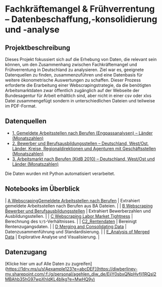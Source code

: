 # Fachkräftemangel & Frühverrentung – Datenbeschaffung,-konsolidierung und -analyse

## Projektbeschreibung
Dieses Projekt fokussiert sich auf die Erhebung von Daten, die relevant sein können, um den Zusammenhang zwischen Fachkräftemangel und Frühverrentung in Deutschland zu analysieren. Ziel war es, geeignete Datenquellen zu finden, zusammenzuführen und eine Datenbasis für weitere ökonometrische Auswertungen zu schaffen. Dieser Prozess erforderte die Erarbeitung einer Webscrapingstrategie, da die benötigten Arbeitsmarktdaten zwar öffentlich zugänglich auf der Webseite der Bundesagentur für Arbeit erhältlich sind, aber nicht in einer csv oder xlxs Datei zusammengefügt sondern in unterschiedlichen Dateien und teilweise im PDF-Format.

## Datenquellen
- [1.	Gemeldete Arbeitsstellen nach Berufen (Engpassanalysen) – Länder (Monatszahlen)](https://statistik.arbeitsagentur.de/SiteGlobals/Forms/Suche/Einzelheftsuche_Formular.html?topic_f=analyse-gemeldete-arbeitsstellen-kldb2010 )
- [2.	Bewerber und Berufsausbildungsstellen – Deutschland, West/Ost, Länder, Kreise, Regionaldirektionen und Agenturen mit Geschäftsstellen (Monatszahlen)](https://statistik.arbeitsagentur.de/SiteGlobals/Forms/Suche/Einzelheftsuche_Formular.html?nn=1459818&topic_f=ausb-ausbildungsstellenmarkt-mit-zkt)
- [3.	Arbeitsmarkt nach Berufen (KldB 2010) – Deutschland, West/Ost und Länder (Monatszahlen)](https://statistik.arbeitsagentur.de/SiteGlobals/Forms/Suche/Einzelheftsuche_Formular.html?r_f=bl_Baden-Wuerttemberg&topic_f=berufe-heft-kldb2010)

Die Daten wurden mit Python automatisiert verarbeitet.

## Notebooks im Überblick


| [A WebscrapingGemeldete Arbeitsstellen nach Berufen](Jupyter_Notebooks/A_Webscraping_Gemeldete%20Arbeitsstellen%20nach%20Berufen.ipynb) | Extrahiert gemeldete Arbeitsstellen nach Berufen aus BA Dateien. |
| [B Webscraping Bewerber und Berufsausbildungsstellen](Jupyter_Notebooks/B_Webscraping_Bewerber%20und%20Berufsausbildungsstellen.ipynb) | Extrahiert Bewerberzahlen und Ausbildungsstellen. |
| [C Webscraping Labor Market Tightness](Jupyter_Notebooks/C_Webscraping_Labor_Market_Tightness.ipynb) | Berechnung des `V/S`-Verhältnisses. |
| [C2_Rentendaten](Jupyter_Notebooks/C2_Rentendaten.ipynb) | Bereinigt Rentenzugangsdaten. |
| [D Merging and Consolidating Data](Jupyter_Notebooks/D_Merging%20and%20Consolidating%20Data%20into%20one%20Data%20Frame%20%28%2B%20standardizing%20it%20by%20indexing%29.ipynb) | Datenzusammenführung und Standardisierung. |
| [E_Analysis of Merged Data](Jupyter_Notebooks/E_Analysis%20of%20Merged%20Data.ipynb) | Explorative Analyse und Visualisierung. |

## Datenzugang

[Klicke hier um auf Alle Daten zu zugreifen](https://1drv.ms/u/s!Aexample123?e=abcDEF](https://diwberlinev-my.sharepoint.com/:f:/g/personal/agehlen_diw_de/EjiY0sbxQNpHvfjI1RQsI2MBAhb35hG97wpXhIdKL4bIkg?e=MwHQ9y)


